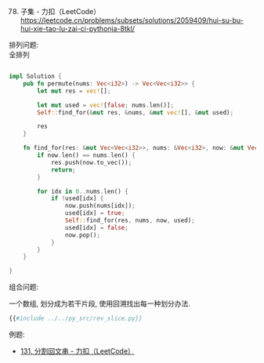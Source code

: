 


78. 子集 - 力扣（LeetCode） 
https://leetcode.cn/problems/subsets/solutions/2059409/hui-su-bu-hui-xie-tao-lu-zai-ci-pythonja-8tkl/ 


排列问题:   
全排列   

```rust

impl Solution {
    pub fn permute(nums: Vec<i32>) -> Vec<Vec<i32>> {
        let mut res = vec![];

        let mut used = vec![false; nums.len()];
        Self::find_for(&mut res, &nums, &mut vec![], &mut used);

        res
    }

    fn find_for(res: &mut Vec<Vec<i32>>, nums: &Vec<i32>, now: &mut Vec<i32>, used: &mut Vec<bool>) {
        if now.len() == nums.len() {
            res.push(now.to_vec());
            return;
        }

        for idx in 0..nums.len() {
            if !used[idx] {
                now.push(nums[idx]);
                used[idx] = true;
                Self::find_for(res, nums, now, used);
                used[idx] = false;
                now.pop();
            }
        }
    }

}

```




组合问题:   








一个数组, 划分成为若干片段, 使用回溯找出每一种划分办法.
```python
{{#include ../../py_src/rev_slice.py}}
```



例题: 
- [131. 分割回文串 - 力扣（LeetCode）](https://leetcode.cn/problems/palindrome-partitioning/description/?envType=study-plan-v2&envId=top-100-liked)